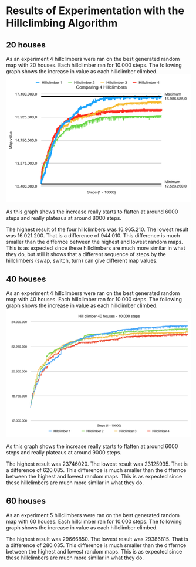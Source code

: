 # Results of Experimentation with the Hillclimbing Algorithm

## 20 houses
As an experiment 4 hillclimbers were ran on the best generated random map with 20 houses. Each hillclimber ran for 10.000 steps. The following graph shows the increase in value as each hillclimber climbed.
![Graph of hillclimbing runs](HillClimbing-20Hs/hillclimber20.png "Hillclimbing runs 20 houses")

As this graph shows the increase really starts to flatten at around 6000 steps and really plateaus at around 8000 steps.

The highest result of the four hillclimbers was 16.965.210. The lowest result was 16.021.200. That is a difference of 944.010. This difference is much smaller than the differnce between the highest and lowest random maps. This is as expected since these hillclimbers are much more similar in what they do, but still it shows that a different sequence of steps by the hillclimbers (swap, switch, turn) can give different map values.


## 40 houses
As an experiment 4 hillclimbers were ran on the best generated random map with 40 houses. Each hillclimber ran for 10.000 steps. The following graph shows the increase in value as each hillclimber climbed.
![Graph of hillclimbing runs](HillClimbing-40Hs/hillclimber40.png "Hillclimbing runs 40 houses")

As this graph shows the increase really starts to flatten at around 6000 steps and really plateaus at around 9000 steps.

The highest result was 23746020. The lowest result was 23125935. That is a difference of 620.085. This difference is much smaller than the differnce between the highest and lowest random maps. This is as expected since these hillclimbers are much more similar in what they do.

## 60 houses
As an experiment 5 hillclimbers were ran on the best generated random map with 60 houses. Each hillclimber ran for 10.000 steps. The following graph shows the increase in value as each hillclimber climbed.

The highest result was 29666850. The lowest result was 29386815. That is a difference of 280.035. This difference is much smaller than the differnce between the highest and lowest random maps. This is as expected since these hillclimbers are much more similar in what they do.
